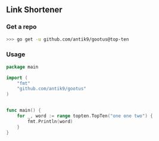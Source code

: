 ## Link Shortener

### Get a repo
```bash
>>> go get -u github.com/antik9/gootus@top-ten
```

### Usage

```go
package main

import (
    "fmt"
    "github.com/antik9/gootus"
)


func main() {
    for _, word := range topten.TopTen("one one two") {
        fmt.Println(word)
    }
}
```
